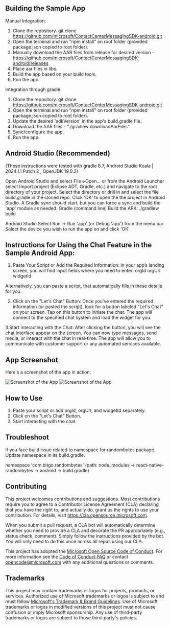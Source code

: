 ## Building the Sample App

Manual Integration:
1. Clone the repository. 
    git clone https://github.com/microsoft/ContactCenterMessagingSDK-android.git
2. Open the terminal and run "npm install" on root folder (provided package.json copied to root folder). 
4. Manually download the AAR files from release for desired version - https://github.com/microsoft/ContactCenterMessagingSDK-android/releases
5. Place aar files in libs.
6. Build the app based on your build tools.
7. Run the app

Integration through gradle:
1. Clone the repository. 
    git clone https://github.com/microsoft/ContactCenterMessagingSDK-android.git
2. Open the terminal and run "npm install" on root folder (provided package.json copied to root folder). 
3. Update the desired 'sdkVersion' in the app's build.gradle file.
4. Download the AAR files - "./gradlew downloadAarFiles"
5. Sync/configure the app.
6. Run the app.

## Android Studio (Recommended)
(These instructions were tested with gradle 8.7, Android Studio Koala | 2024.1.1 Patch 2 , OpenJDK 19.0.2)

Open Android Studio and select File->Open... or from the Android Launcher select Import project (Eclipse ADT, Gradle, etc.) and navigate to the root directory of your project.
Select the directory or drill in and select the file build.gradle in the cloned repo.
Click 'OK' to open the the project in Android Studio.
A Gradle sync should start, but you can force a sync and build the 'app' module as needed.
Gradle (command line)
Build the APK: ./gradlew build

Android Studio
Select Run -> Run 'app' (or Debug 'app') from the menu bar
Select the device you wish to run the app on and click 'OK'

## Instructions for Using the Chat Feature in the Sample Android App:
1. Paste Your Script or Add the Required Information:
In your app’s landing screen, you will find input fields where you need to enter:
orgId
orgUrl
widgetId

Alternatively, you can paste a script, that automatically fills in these details for you.

2. Click on the "Let's Chat" Button:
Once you've entered the required information (or pasted the script), look for a button labeled "Let's Chat" on your screen.
Tap on this button to initiate the chat. The app will connect to the specified chat system and load the widget for you.

3.Start Interacting with the Chat:
After clicking the button, you will see the chat interface appear on the screen.
You can now type messages, send media, or interact with the chat in real-time. 
The app will allow you to communicate with customer support or any automated services available.

## App Screenshot

Here's a screenshot of the app in action:

![Screenshot of the App](LCWsample/screenshot_01.png)
![Screenshot of the App](LCWsample/screenshot_02.png)


## How to Use

1. Paste your script or add orgId, orgUrl, and widgetId separately.
2. Click on the "Let's Chat" Button.
3. Start interacting with the chat.

## Troubleshoot
If you face build issue related to namespace for randombytes package. Update namespace in its build.gradle.  

namespace 'com.bitgo.randombytes' (path: node_modules -> react-native-randombytes -> android -> build.gradle) 

## Contributing

This project welcomes contributions and suggestions.  Most contributions require you to agree to a
Contributor License Agreement (CLA) declaring that you have the right to, and actually do, grant us
the rights to use your contribution. For details, visit https://cla.opensource.microsoft.com.

When you submit a pull request, a CLA bot will automatically determine whether you need to provide
a CLA and decorate the PR appropriately (e.g., status check, comment). Simply follow the instructions
provided by the bot. You will only need to do this once across all repos using our CLA.

This project has adopted the [Microsoft Open Source Code of Conduct](https://opensource.microsoft.com/codeofconduct/).
For more information see the [Code of Conduct FAQ](https://opensource.microsoft.com/codeofconduct/faq/) or
contact [opencode@microsoft.com](mailto:opencode@microsoft.com) with any additional questions or comments.

## Trademarks

This project may contain trademarks or logos for projects, products, or services. Authorized use of Microsoft 
trademarks or logos is subject to and must follow 
[Microsoft's Trademark & Brand Guidelines](https://www.microsoft.com/en-us/legal/intellectualproperty/trademarks/usage/general).
Use of Microsoft trademarks or logos in modified versions of this project must not cause confusion or imply Microsoft sponsorship.
Any use of third-party trademarks or logos are subject to those third-party's policies.
